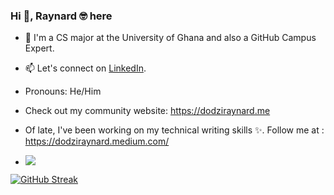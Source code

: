 ### Hi 👋, Raynard 🤓 here

- 🔭 I'm a CS major at the University of Ghana and also a GitHub Campus Expert.
- 📫 Let's connect on [LinkedIn](https://www.linkedin.com/in/dodziraynard).
- Pronouns: He/Him 
- Check out my community website: https://dodziraynard.me
- Of late, I've been working on my technical writing skills ✨. Follow me at : https://dodziraynard.medium.com/

- ![](https://komarev.com/ghpvc/?username=dodziraynard&style=blueviolet)

[![GitHub Streak](http://github-readme-streak-stats.herokuapp.com?user=dodziraynard&theme=shades-of-purple&hide_border=true)](https://git.io/streak-stats)
